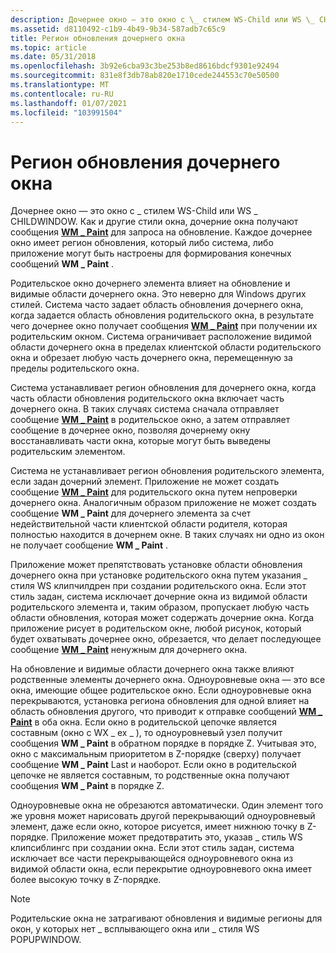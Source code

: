 ```yaml
---
description: Дочернее окно — это окно с \_ стилем WS-Child или WS \_ CHILDWINDOW.
ms.assetid: d8110492-c1b9-4b49-9b34-587adb7c65c9
title: Регион обновления дочернего окна
ms.topic: article
ms.date: 05/31/2018
ms.openlocfilehash: 3b92e6cba93c3be253b8ed8616bdcf9301e92494
ms.sourcegitcommit: 831e8f3db78ab820e1710cede244553c70e50500
ms.translationtype: MT
ms.contentlocale: ru-RU
ms.lasthandoff: 01/07/2021
ms.locfileid: "103991504"
---
```

# <a name="child-window-update-region"></a>Регион обновления дочернего окна

Дочернее окно — это окно с \_ стилем WS-Child или WS \_ CHILDWINDOW. Как и другие стили окна, дочерние окна получают сообщения [**WM \_ Paint**](wm-paint.md) для запроса на обновление. Каждое дочернее окно имеет регион обновления, который либо система, либо приложение могут быть настроены для формирования конечных сообщений **WM \_ Paint** .

Родительское окно дочернего элемента влияет на обновление и видимые области дочернего окна. Это неверно для Windows других стилей. Система часто задает область обновления дочернего окна, когда задается область обновления родительского окна, в результате чего дочернее окно получает сообщения [**WM \_ Paint**](wm-paint.md) при получении их родительским окном. Система ограничивает расположение видимой области дочернего окна в пределах клиентской области родительского окна и обрезает любую часть дочернего окна, перемещенную за пределы родительского окна.

Система устанавливает регион обновления для дочернего окна, когда часть области обновления родительского окна включает часть дочернего окна. В таких случаях система сначала отправляет сообщение [**WM \_ Paint**](wm-paint.md) в родительское окно, а затем отправляет сообщение в дочернее окно, позволяя дочернему окну восстанавливать части окна, которые могут быть выведены родительским элементом.

Система не устанавливает регион обновления родительского элемента, если задан дочерний элемент. Приложение не может создать сообщение [**WM \_ Paint**](wm-paint.md) для родительского окна путем непроверки дочернего окна. Аналогичным образом приложение не может создать сообщение **WM \_ Paint** для дочернего элемента за счет недействительной части клиентской области родителя, которая полностью находится в дочернем окне. В таких случаях ни одно из окон не получает сообщение **WM \_ Paint** .

Приложение может препятствовать установке области обновления дочернего окна при установке родительского окна путем указания \_ стиля WS клипчилдрен при создании родительского окна. Если этот стиль задан, система исключает дочерние окна из видимой области родительского элемента и, таким образом, пропускает любую часть области обновления, которая может содержать дочерние окна. Когда приложение рисует в родительском окне, любой рисунок, который будет охватывать дочернее окно, обрезается, что делает последующее сообщение [**WM \_ Paint**](wm-paint.md) ненужным для дочернего окна.

На обновление и видимые области дочернего окна также влияют родственные элементы дочернего окна. Одноуровневые окна — это все окна, имеющие общее родительское окно. Если одноуровневые окна перекрываются, установка региона обновления для одной влияет на область обновления другого, что приводит к отправке сообщений [**WM \_ Paint**](wm-paint.md) в оба окна. Если окно в родительской цепочке является составным (окно с WX \_ ex \_ ), то одноуровневый узел получит сообщения **WM \_ Paint** в обратном порядке в порядке Z. Учитывая это, окно с максимальным приоритетом в Z-порядке (сверху) получает сообщение **WM \_ Paint** Last и наоборот. Если окно в родительской цепочке не является составным, то родственные окна получают сообщения **WM \_ Paint** в порядке Z.

Одноуровневые окна не обрезаются автоматически. Один элемент того же уровня может нарисовать другой перекрывающий одноуровневый элемент, даже если окно, которое рисуется, имеет нижнюю точку в Z-порядке. Приложение может предотвратить это, указав \_ стиль WS клипсиблингс при создании окна. Если этот стиль задан, система исключает все части перекрывающейся одноуровневого окна из видимой области окна, если перекрытие одноуровневого окна имеет более высокую точку в Z-порядке.

> [!Note]  
> Родительские окна не затрагивают обновления и видимые регионы для окон, у которых нет \_ всплывающего окна или \_ стиля WS POPUPWINDOW.

 

 

 



